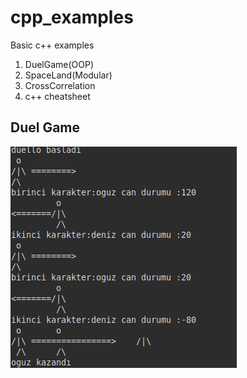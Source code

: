 # cpp_examples
Basic c++ examples

1. DuelGame(OOP)
2. SpaceLand(Modular)
3. CrossCorrelation
4. c++ cheatsheet

## Duel Game
![duelgames](images/duelgame.png)